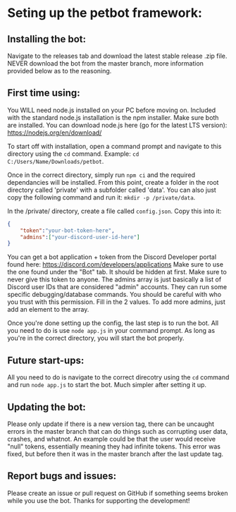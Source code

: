 # Seting up the petbot framework:
## Installing the bot:
Navigate to the releases tab and download the latest stable release .zip file. NEVER download the bot from the master branch, more information provided below as to the reasoning.

## First time using:
You WILL need node.js installed on your PC before moving on. Included with the standard node.js installation is the npm installer. Make sure both are installed. You can download node.js here (go for the latest LTS version): https://nodejs.org/en/download/

To start off with installation, open a command prompt and navigate to this directory using the `cd` command.
Example: `cd C:/Users/Name/Downloads/petbot`.

Once in the correct directory, simply run `npm ci` and the required dependancies will be installed.
From this point, create a folder in the root directory called 'private' with a subfolder called 'data'. You can also just copy the following command and run it: `mkdir -p /private/data`.

In the /private/ directory, create a file called `config.json`.
Copy this into it:
```json
{
    "token":"your-bot-token-here",
    "admins":["your-discord-user-id-here"]
}
```
You can get a bot application + token from the Discord Developer portal found here: https://discord.com/developers/applications
Make sure to use the one found under the "Bot" tab. It should be hidden at first. Make sure to never give this token to anyone.
The admins array is just basically a list of Discord user IDs that are considered "admin" accounts. They can run some specific debugging/database commands. You should be careful with who you trust with this permission.
Fill in the 2 values. To add more admins, just add an element to the array.

Once you're done setting up the config, the last step is to run the bot. All you need to do is use `node app.js` in your command prompt. As long as you're in the correct directory, you will start the bot properly.

## Future start-ups:
All you need to do is navigate to the correct direcotry using the `cd` command and run `node app.js` to start the bot. Much simpler after setting it up.

## Updating the bot:
Please only update if there is a new version tag, there can be uncaught errors in the master branch that can do things such as corrupting user data, crashes, and whatnot. An example could be that the user would receive "null" tokens, essentially meaning they had infinite tokens. This error was fixed, but before then it was in the master branch after the last update tag.

## Report bugs and issues:
Please create an issue or pull request on GitHub if something seems broken while you use the bot. Thanks for supporting the development!